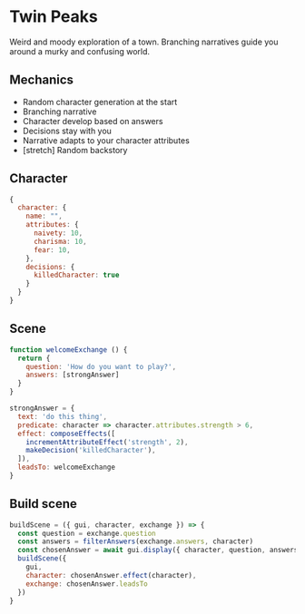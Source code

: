 # Twin Peaks

Weird and moody exploration of a town. Branching narratives guide you around a murky and confusing world.

## Mechanics

- Random character generation at the start
- Branching narrative
- Character develop based on answers
- Decisions stay with you
- Narrative adapts to your character attributes
- [stretch] Random backstory

## Character

``` js
{
  character: {
    name: "",
    attributes: {
      naivety: 10,
      charisma: 10,
      fear: 10,
    },
    decisions: {
      killedCharacter: true
    }
  }
}
```

## Scene

``` js
function welcomeExchange () {
  return {
    question: 'How do you want to play?',
    answers: [strongAnswer]
  }
}

strongAnswer = {
  text: 'do this thing',
  predicate: character => character.attributes.strength > 6,
  effect: composeEffects([
    incrementAttributeEffect('strength', 2),
    makeDecision('killedCharacter'),
  ]),
  leadsTo: welcomeExchange
}
```

## Build scene

``` js
buildScene = ({ gui, character, exchange }) => {
  const question = exchange.question
  const answers = filterAnswers(exchange.answers, character)
  const chosenAnswer = await gui.display({ character, question, answers })
  buildScene({
    gui,
    character: chosenAnswer.effect(character),
    exchange: chosenAnswer.leadsTo
  })
}
```
